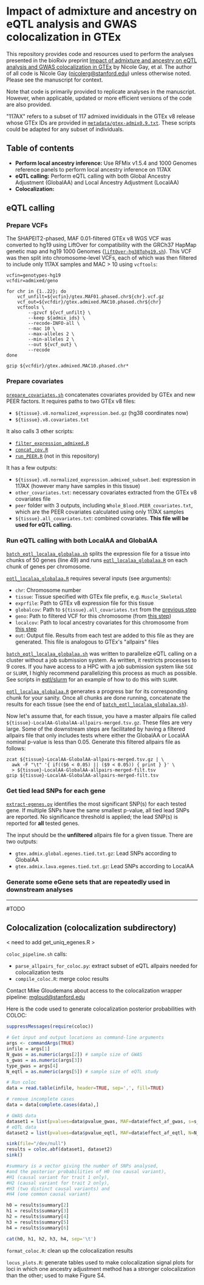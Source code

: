 # Impact of admixture and ancestry on eQTL analysis and GWAS colocalization in GTEx

This repository provides code and resources used to perform the analyses presented in the bioRxiv preprint [Impact of admixture and ancestry on eQTL analysis and GWAS colocalization in GTEx](https://www.biorxiv.org/content/10.1101/836825v1) by Nicole Gay, et al. The author of all code is Nicole Gay (nicolerg@stanford.edu) unless otherwise noted. Please see the manuscript for context.   

Note that code is primarily provided to replicate analyses in the manuscript. However, when applicable, updated or more efficient versions of the code are also provided.  

"117AX" refers to a subset of 117 admixed invididuals in the GTEx v8 release whose GTEx IDs are provided in [`metadata/gtex-admix0.9.txt`](metadata/gtex-admix0.9.txt). These scripts could be adapted for any subset of individuals.  

## Table of contents  
- **Perform local ancestry inference:** Use RFMix v1.5.4 and 1000 Genomes reference panels to perform local ancestry inference on 117AX   
- **eQTL calling:** Perform eQTL calling with both Global Ancestry Adjustment (GlobalAA) and Local Ancestry Adjustment (LocalAA)  
- **Colocalization:** <Add something here>

## eQTL calling

### Prepare VCFs 

The SHAPEIT2-phased, MAF 0.01-filtered GTEx v8 WGS VCF was converted to hg19 using LiftOver for compatibility with the GRCh37 HapMap genetic map and hg19 1000 Genomes ([`liftOver-hg38Tohg19.sh`](rfmix/liftOver-hg38Tohg19.sh)). This VCF was then split into chromosome-level VCFs, each of which was then filtered to include only 117AX samples and MAC > 10 using `vcftools`:
```
vcfin=genotypes-hg19
vcfdir=admixed/geno

for chr in {1..22}; do
	vcf_unfilt=${vcfin}/gtex.MAF01.phased.chr${chr}.vcf.gz
	vcf_out=${vcfdir}/gtex.admixed.MAC10.phased.chr${chr}
	vcftools \
		--gzvcf ${vcf_unfilt} \
		--keep ${admix_ids} \
		--recode-INFO-all \
		--mac 10 \
		--max-alleles 2 \
		--min-alleles 2 \
		--out ${vcf_out} \
		--recode 
done

gzip ${vcfdir}/gtex.admixed.MAC10.phased.chr*
```

### Prepare covariates

[`prepare_covariates.sh`](eqtl/prepare_covariates.sh) concatenates covariates provided by GTEx and new PEER factors. It requires paths to two GTEx v8 files:  
  - `${tissue}.v8.normalized_expression.bed.gz` (hg38 coordinates now)   
  - `${tissue}.v8.covariates.txt`  

It also calls 3 other scripts:  
  - [`filter_expression_admixed.R`](eqtl/filter_expression_admixed.R)
  - [`concat_cov.R`](eqtl/concat_cov.R)
  - [`run_PEER.R`](https://github.com/broadinstitute/gtex-pipeline/blob/master/qtl/src/run_PEER.R) (not in this repository)

It has a few outputs:  
  - `${tissue}.v8.normalized_expression.admixed_subset.bed`: expression in 117AX (however many have samples in this tissue)
  - `other_covariates.txt`: necessary covariates extracted from the GTEx v8 covariates file  
  - `peer` folder with 3 outputs, including `Whole_Blood.PEER_covariates.txt`, which are the PEER covariates calculated using only 117AX samples
  - `${tissue}.all_covariates.txt`: combined covariates. **This file will be used for eQTL calling.**

### Run eQTL calling with both LocalAA and GlobalAA 

[`batch_eqtl_localaa_globalaa.sh`](eqtl/batch_eqtl_localaa_globalaa.sh) splits the expression file for a tissue into chunks of 50 genes (line 49) and runs [`eqtl_localaa_globalaa.R`](eqtl/eqtl_localaa_globalaa.R) on each chunk of genes per chromosome.  

[`eqtl_localaa_globalaa.R`](eqtl/eqtl_localaa_globalaa.R) requires several inputs (see arguments):
  - `chr`: Chromosome number
  - `tissue`: Tissue specified with GTEx file prefix, e.g. `Muscle_Skeletal` 
  - `exprfile`: Path to GTEx v8 expression file for this tissue 
  - `globalcov`: Path to `${tissue}.all_covariates.txt` from the [previous step](#prepare-covariates)
  - `geno`: Path to filtered VCF for this chromosome (from [this step](#prepare-vcfs))
  - `localcov`: Path to local ancestry covariates for this chromosome from [this step](#make-master-local-ancestry-files)
  - `out`: Output file. Results from each test are added to this file as they are generated. This file is analogous to GTEx's "allpairs" files  

[`batch_eqtl_localaa_globalaa.sh`](eqtl/batch_eqtl_localaa_globalaa.sh) was written to parallelize eQTL calling on a cluster without a job submission system. As written, it restricts processes to 9 cores. If you have access to a HPC with a job submission system like `SGE` or `SLURM`, I highly recommend parallelizing this process as much as possible. See scripts in [eqtl/slurm](eqtl/slurm) for an example of how to do this with `SLURM`.  

[`eqtl_localaa_globalaa.R`](eqtl/eqtl_localaa_globalaa.R) generates a progress bar for its corresponding chunk for your sanity. Once all chunks are done running, concatenate the results for each tissue (see the end of [`batch_eqtl_localaa_globalaa.sh`](eqtl/batch_eqtl_localaa_globalaa.sh)).  

Now let's assume that, for each tissue, you have a master allpairs file called `${tissue}-LocalAA-GlobalAA-allpairs-merged.tsv.gz`. These files are very large. Some of the downstream steps are facilitated by having a filtered allpairs file that only includes tests where either the GlobalAA or LocalAA nominal p-value is less than 0.05. Generate this filtered allpairs file as follows:  
```
zcat ${tissue}-LocalAA-GlobalAA-allpairs-merged.tsv.gz | \
  awk -F "\t" '{ if(($6 < 0.05) || ($9 < 0.05)) { print } }' \
  > ${tissue}-LocalAA-GlobalAA-allpairs-merged-filt.tsv
gzip ${tissue}-LocalAA-GlobalAA-allpairs-merged-filt.tsv
```

### Get tied lead SNPs for each gene 

[`extract-egenes.py`](eqtl/extract-egenes.py) identifies the most significant SNP(s) for each tested gene. If multiple SNPs have the same smallest p-value, all tied lead SNPs are reported. No significance threshold is applied; the lead SNP(s) is reported for **all** tested genes.  

The input should be the **unfiltered** allpairs file for a given tissue. There are two outputs:
  - `gtex.admix.global.egenes.tied.txt.gz`: Lead SNPs according to GlobalAA  
  - `gtex.admix.lava.egenes.tied.txt.gz`: Lead SNPs according to LocalAA  

### Generate some eGene sets that are repeatedly used in downstream analyses





---------------------------------

#TODO

## Colocalization (colocalization subdirectory)

< need to add get_uniq_egenes.R >

`coloc_pipeline.sh`
calls:
  - `parse_allpairs_for_coloc.py`: extract subset of eQTL allpairs needed for colocalization tests 
  - `compile_coloc.R`: merge coloc results 

Contact Mike Gloudemans about access to the colocalization wrapper pipeline: mgloud@stanford.edu

Here is the code used to generate colocalization posterior probabilities with COLOC:
```r
suppressMessages(require(coloc))

# Get input and output locations as command-line arguments
args <- commandArgs(TRUE)
infile = args[1]
N_gwas = as.numeric(args[2]) # sample size of GWAS
s_gwas = as.numeric(args[3])
type_gwas = args[4]
N_eqtl = as.numeric(args[5]) # sample size of eQTL study

# Run coloc
data = read.table(infile, header=TRUE, sep=',', fill=TRUE)

# remove incomplete cases
data = data[complete.cases(data),]

# GWAS data
dataset1 = list(pvalues=data$pvalue_gwas, MAF=data$effect_af_gwas, s=s_gwas, N=N_gwas, type=type_gwas)
# eQTL data
dataset2 = list(pvalues=data$pvalue_eqtl, MAF=data$effect_af_eqtl, N=N_eqtl, type="quant")

sink(file="/dev/null")
results = coloc.abf(dataset1, dataset2)
sink()

#summary is a vector giving the number of SNPs analysed,
#and the posterior probabilities of H0 (no causal variant),
#H1 (causal variant for trait 1 only),
#H2 (causal variant for trait 2 only),
#H3 (two distinct causal variants) and
#H4 (one common causal variant)

h0 = results$summary[2]
h1 = results$summary[3]
h2 = results$summary[4]
h3 = results$summary[5]
h4 = results$summary[6]

cat(h0, h1, h2, h3, h4, sep='\t')
```
`format_coloc.R`: clean up the colocalization results

`locus_plots.R`: generate tables used to make colocalization signal plots for loci in which one ancestry adjustment method has a stronger colocalization than the other; used to make Figure S4.
